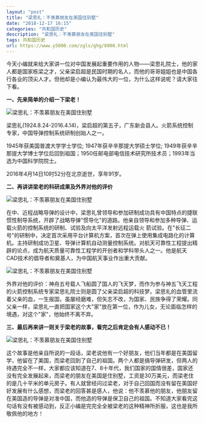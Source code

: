 ```yaml
---
layout: "post"
title: "梁思礼：不羡慕朋友在美国住别墅"
date: "2018-12-17 16:15"
categories: "共和国历史"
description: "梁思礼：不羡慕朋友在美国住别墅"
tags: 共和国历史
url: https://www.y5000.com/zgls/ghg/8908.html
---
```






今天小编就来给大家讲一位对中国发展起重要作用的人物——梁思礼院士，他的家人都是国家栋梁之才，父亲梁启超是民国时期的名人，而他的哥哥姐姐也是中国各行各业的顶尖人才。但他却是小编认为最伟大的一位，为什么这样说呢？请大家往下看。

**一、先来简单的介绍一下梁老！**

![梁思礼：不羡慕朋友在美国住别墅](/uploads/allimg/161230/6-161230163646364.JPG)

梁思礼(1924.8.24-2016.4.14)，梁启超的第五子，广东新会县人。火箭系统控制专家，中国导弹控制系统研制创始人之一。

1945年获美国普渡大学学士学位; 1947年获辛辛那提大学硕士学位;
1949年获辛辛那提大学博士学位后回到祖国；1950任邮电部电信技术研究所技术员；1993年当选为中国科学院院士。

2016年4月14日10时52分在北京逝世，享年91岁。

**二、再讲讲梁老的科研成果及外界对他的评价**

![梁思礼：不羡慕朋友在美国住别墅](/uploads/allimg/161230/6-161230163H0S5.JPG)

在中、近程战略导弹的设计中，梁思礼曾领导和参加研制成功具有中国特点的捷联惯性制导系统，开辟了战略导弹"惯导化"的道路。他亲自领导和参加多种导弹、运载火箭的控制系统的研制、试验及向太平洋发射远程运载火
箭试验。在"长征二号"的研制中，决定首次采用平台计算机方案，首次在弹上使用集成电路化的计算机。主持研制成功卫星、导弹计算机自动测量控制系统。对航天可靠性工程提出精辟的论点，成为航天质量可靠性工程学的开创者和学科带头人之一。他是航天CAD技术的倡导者和奠基人，为中国航天事业作出重大贡献。

![梁思礼：不羡慕朋友在美国住别墅](/uploads/allimg/161230/6-16123016433R10.JPG)

外界对他的评价：神舟五号载人飞船圆了国人的飞天梦，而作为参与神五飞天工程的火箭控制系统专家梁思礼院士则是圆了父亲梁启超的科技梦。梁思礼的血管里流着父亲的血，一生报国，虽屡经磨难，但矢志不改，为国家、民族争得了荣耀。同父亲一样，梁思礼一直把国家这个大"家"放在第一位，作为儿女，无论面临怎样的境遇，对这个"家"，他始终不离不弃。

**三、最后再来讲一则关于梁老的故事，看完之后肯定会有人感动不已！**

![梁思礼：不羡慕朋友在美国住别墅](/uploads/allimg/161230/6-1612301644205M.JPG)

这个故事是他亲自所说的一段话，梁老说他有一个好朋友，他们当年都是在美国留学，他留在了美国，而梁老回到了自己的祖国。两个人都是搞导弹研发，但两人的待遇完全不一样，大家都应该知道在7、8十年代，我们国家的国情很差，国家还没有完全发展起来，而梁老的朋友在美国是住别墅，工资是30万美元，而梁老住的是几十平米的单元房子。有人就曾经问过梁老，对于自己回国而没有留在美国好好发展有什么感想，而梁老的回答甚是感人，他说：他不羡慕他的朋友，他朋友留在美国造的导弹是对准中国，而他造的导弹是保卫自己的祖国。不知道大家看完这句话有没有被感动到，反正小编是完完全全被梁老的这种精神所折服，这也是我所敬佩他的地方！

